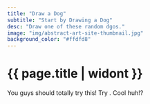 ```yaml
---
title: "Draw a Dog"
subtitle: "Start by Drawing a Dog"
desc: "Draw one of these random dgos."
image: "img/abstract-art-site-thumbnail.jpg"
background_color: "#ffdfd8"
---
```

# {{ page.title | widont }}

<ul class="_random random masonry" data-child="li" data-amount="10" data-template="[[ mix ]]" data-params='{"collections": ["objects-plural", "food-singular", "colors-basic"]}'></ul>

You guys should totally try this! Try <span class="_random" data-child="span" data-delimeter=", or " data-template="[[ numbers ]] [[ objects-plural ]] [[ objects-plural ]] ontop of a [[ animals-singular ]]" data-amount="2" data-params='{"min":2,"max":12}'></span>. Cool huh!?

<p class="_random random"
	data-child="span"
	data-template="The [[ adjectives ]] [[ nouns-singular ]] [[ adverbs ]] [[ verbs ]] the [[ adjectives ]] [[ nouns-singular ]]"></p>

<!-- How about some random numbers? <span class="_random random" data-amount="5" data-template="[[ numbers ]]" data-params='{"min":1,"max":100}' data-delimeter=", "></span>.

Check out these objects:
<ul class="_random random" data-child="li" data-amount="20" data-template="[[ objects-singular ]]"></ul>

Check out these verbs:
<ul class="_random random" data-child="li" data-amount="20" data-template="[[ verbs ]]"></ul>

Check out these adjectives:
<ul class="_random random" data-child="li" data-amount="20" data-template="[[ adjectives ]]"></ul>

Check out these nouns:
<ul class="_random random" data-child="li" data-amount="20" data-template="[[ nouns-singular ]]"></ul>

Check out these fruits:
<ul class="_random random" data-child="li" data-amount="20" data-template="[[ fruits-singular ]]"></ul>

Check out these animals:
<ul class="_random random" data-child="li" data-amount="10" data-template="[[ animals-singular ]]"></ul>

Check out these basic animals:
<ul class="_random random" data-child="li" data-amount="10" data-template="[[ animals-singular ]]"></ul>

Check out these colors-basic:
<ul class="_random random" data-child="li" data-amount="10" data-template="[[ colors-basic ]]"></ul> -->